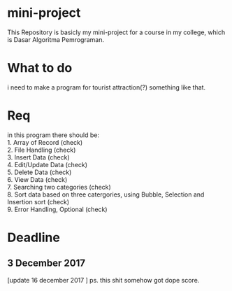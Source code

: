 # mini-project
This Repository is basicly my mini-project for a course in my college, which is Dasar Algoritma Pemrograman.

<h1> What to do </h1>
  i need to make a program for tourist attraction(?) something like that.
 
 <h1> Req </h1>
  in this program there should be: <br>
    1. Array of Record (check) <br>
    2. File Handling (check) <br>
    3. Insert Data (check) <br>
    4. Edit/Update Data (check)<br>
    5. Delete Data (check)<br>
    6. View Data (check)<br>
    7. Searching two categories (check) <br>
    8. Sort data based on three catergories, using Bubble, Selection and Insertion sort (check) <br>
    9. Error Handling, Optional (check)<br>
  
  <h1>Deadline</h1>
   <h2> 3 December 2017 </h2>
 
 [update 16 december 2017 ] ps. this shit somehow got dope score.
